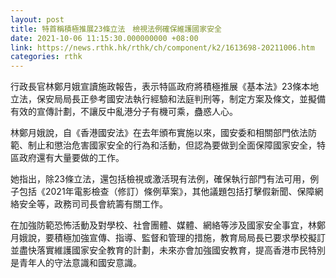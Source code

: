```yaml
---
layout: post
title: 特首稱積極推展23條立法　檢視法例確保維護國家安全
date: 2021-10-06 11:15:30.000000000 +08:00
link: https://news.rthk.hk/rthk/ch/component/k2/1613698-20211006.htm
categories: rthk
---
```


行政長官林鄭月娥宣讀施政報告，表示特區政府將積極推展《基本法》23條本地立法，保安局局長正參考國安法執行經驗和法庭判刑等，制定方案及條文，並擬備有效的宣傳計劃，不讓反中亂港分子有機可乘，蠱惑人心。

林鄭月娥說，自《香港國安法》在去年頒布實施以來，國安委和相關部門依法防範、制止和懲治危害國家安全的行為和活動，但認為要做到全面保障國家安全，特區政府還有大量要做的工作。

她指出，除23條立法，還包括檢視或激活現有法例，確保執行部門有法可用，例子包括《2021年電影檢查（修訂）條例草案》，其他議題包括打擊假新聞、保障網絡安全等，政務司司長會統籌有關工作。

在加強防範恐怖活動及對學校、社會團體、媒體、網絡等涉及國家安全事宜，林鄭月娥說，要積極加強宣傳、指導、監督和管理的措施，教育局局長已要求學校擬訂並盡快落實維護國家安全教育的計劃，未來亦會加強國安教育，提高香港市民特別是青年人的守法意識和國安意識。
